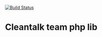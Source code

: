 [![Build Status](https://travis-ci.org/CleanTalk/cleantalk-php-lib.svg?branch=master)](https://travis-ci.org/CleanTalk/cleantalk-php-lib)

# Cleantalk team php lib